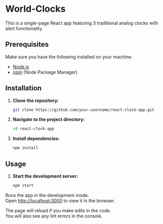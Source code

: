 # World-Clocks

This is a single-page React app featuring 3 traditional analog clocks with alert functionality.

## Prerequisites

Make sure you have the following installed on your machine:

- [Node.js](https://nodejs.org/)
- [npm](https://www.npmjs.com/) (Node Package Manager)

## Installation

1. **Clone the repository:**

   ```bash
   git clone https://github.com/your-username/react-clock-app.git

2. **Navigate to the project directory:**

    ```bash
   cd react-clock-app

3. **Install dependencies:**

    ```bash
   npm install

## Usage

1. **Start the development server:**

    ```bash
   npm start

Runs the app in the development mode.\
Open [http://localhost:3000](http://localhost:3000) to view it in the browser.

The page will reload if you make edits in the code.\
You will also see any lint errors in the console.

